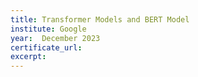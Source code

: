 ```yaml
---
title: Transformer Models and BERT Model
institute: Google
year:  December 2023
certificate_url: 
excerpt: 
---
```

